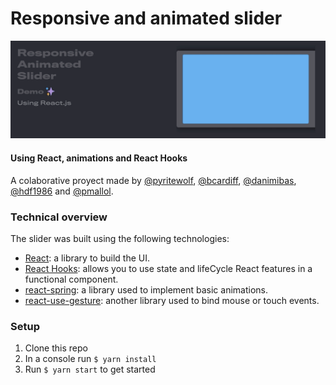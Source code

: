 # Responsive and animated slider

![](demo-slider.gif)

#### Using React, animations and React Hooks

A colaborative proyect made by [@pyritewolf](https://github.com/pyritewolf), [@bcardiff](https://github.com/bcardiff/), [@danimibas](https://github.com/danimibas), [@hdf1986](https://github.com/hdf1986) and [@pmallol](https://github.com/pmallol).

### Technical overview

The slider was built using the following technologies:

- [React](https://facebook.github.io/react/): a library to build the UI.
- [React Hooks](https://reactjs.org/docs/hooks-intro.html): allows you to use state and lifeCycle React features in a functional component.
- [react-spring](https://www.react-spring.io/): a library used to implement basic animations.
- [react-use-gesture](https://github.com/react-spring/react-use-gesture): another library used to bind mouse or touch events.

### Setup

1) Clone this repo
2) In a console run `$ yarn install`
3) Run `$ yarn start` to get started